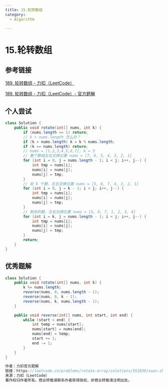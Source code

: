 ```yaml
---
title: 15.轮转数组
category:
  - Algorithm

---
```


# 15.轮转数组

## 参考链接

[189. 轮转数组 - 力扣（LeetCode）](https://leetcode.cn/problems/rotate-array/description/?envType=study-plan-v2&envId=top-100-liked)

[189. 轮转数组 - 力扣（LeetCode）- 官方题解](https://leetcode.cn/problems/rotate-array/solutions/551039/xuan-zhuan-shu-zu-by-leetcode-solution-nipk/?envType=study-plan-v2&envId=top-100-liked)

## 个人尝试

```java
class Solution {
    public void rotate(int[] nums, int k) {
        if (nums.length == 1) return;
        // k > nums.length 怎么办？
        if (k > nums.length) k = k % nums.length;
        if (k == nums.length) return;
        // nums = [1,2,3,4,5,6,7], k = 3
        // 整个数组左右交换位置 nums = [7, 6, 5, 4, 3, 2, 1]
        for (int i = 0, j = nums.length - 1; i < j; i++, j--) {
            int tmp = nums[i];
            nums[i] = nums[j];
            nums[j] = tmp;
        }
        // 前 k 个数，左右交换位置 nums = [5, 6, 7, 4, 3, 2, 1]
        for (int i = 0, j = k - 1; i < j; i++, j--) {
            int tmp = nums[i];
            nums[i] = nums[j];
            nums[j] = tmp;
        }
        // 剩余的数，左右交换位置 nums = [5, 6, 7, 1, 2, 3, 4]
        for (int i = k, j = nums.length - 1; i < j; i++, j--) {
            int tmp = nums[i];
            nums[i] = nums[j];
            nums[j] = tmp;
        }
        return;
    }
}
```

## 优秀题解

```java
class Solution {
    public void rotate(int[] nums, int k) {
        k %= nums.length;
        reverse(nums, 0, nums.length - 1);
        reverse(nums, 0, k - 1);
        reverse(nums, k, nums.length - 1);
    }

    public void reverse(int[] nums, int start, int end) {
        while (start < end) {
            int temp = nums[start];
            nums[start] = nums[end];
            nums[end] = temp;
            start += 1;
            end -= 1;
        }
    }
}

作者：力扣官方题解
链接：https://leetcode.cn/problems/rotate-array/solutions/551039/xuan-zhuan-shu-zu-by-leetcode-solution-nipk/
来源：力扣（LeetCode）
著作权归作者所有。商业转载请联系作者获得授权，非商业转载请注明出处。
```



